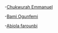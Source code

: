 -[Chukwurah Emmanuel](https://github.com/emmanuerl)

-[Bami Ogunfemi](https://github.com/bamiogunfemi)

-[Abiola farounbi](https://github.com/abiola-farounbi)
